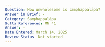 ```yaml
---
Question: How unwholesome is samphappalāpa?
Answer in Brief: -
Category: Samphappalāpa
Sutta References: MN 41
Answer: -
Date Entered: March 14, 2025
Review Status: Not started
---
```

